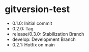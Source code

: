 # gitversion-test

- 0.1.0: Initial commit
- 0.2.0: Tag
- release/0.3.0: Stabilization Branch
- develop: Development Branch
- 0.2.1: Hotfix on main
